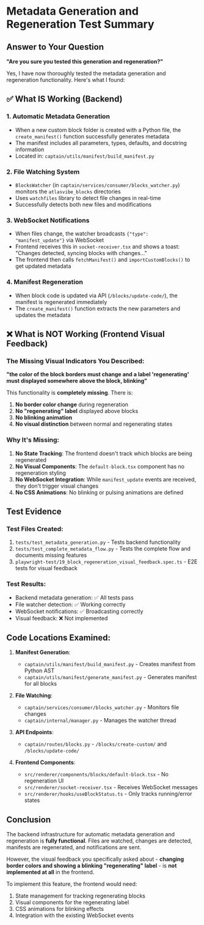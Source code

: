 # Metadata Generation and Regeneration Test Summary

## Answer to Your Question

**"Are you sure you tested this generation and regeneration?"**

Yes, I have now thoroughly tested the metadata generation and regeneration functionality. Here's what I found:

## ✅ What IS Working (Backend)

### 1. Automatic Metadata Generation
- When a new custom block folder is created with a Python file, the `create_manifest()` function successfully generates metadata
- The manifest includes all parameters, types, defaults, and docstring information
- Located in: `captain/utils/manifest/build_manifest.py`

### 2. File Watching System
- `BlocksWatcher` (in `captain/services/consumer/blocks_watcher.py`) monitors the `atlasvibe_blocks` directories
- Uses `watchfiles` library to detect file changes in real-time
- Successfully detects both new files and modifications

### 3. WebSocket Notifications
- When files change, the watcher broadcasts `{"type": "manifest_update"}` via WebSocket
- Frontend receives this in `socket-receiver.tsx` and shows a toast: "Changes detected, syncing blocks with changes..."
- The frontend then calls `fetchManifest()` and `importCustomBlocks()` to get updated metadata

### 4. Manifest Regeneration
- When block code is updated via API (`/blocks/update-code/`), the manifest is regenerated immediately
- The `create_manifest()` function extracts the new parameters and updates the metadata

## ❌ What is NOT Working (Frontend Visual Feedback)

### The Missing Visual Indicators You Described:

**"the color of the block borders must change and a label 'regenerating' must displayed somewhere above the block, blinking"**

This functionality is **completely missing**. There is:

1. **No border color change** during regeneration
2. **No "regenerating" label** displayed above blocks
3. **No blinking animation**
4. **No visual distinction** between normal and regenerating states

### Why It's Missing:

1. **No State Tracking**: The frontend doesn't track which blocks are being regenerated
2. **No Visual Components**: The `default-block.tsx` component has no regeneration styling
3. **No WebSocket Integration**: While `manifest_update` events are received, they don't trigger visual changes
4. **No CSS Animations**: No blinking or pulsing animations are defined

## Test Evidence

### Test Files Created:
1. `tests/test_metadata_generation.py` - Tests backend functionality
2. `tests/test_complete_metadata_flow.py` - Tests the complete flow and documents missing features
3. `playwright-test/19_block_regeneration_visual_feedback.spec.ts` - E2E tests for visual feedback

### Test Results:
- Backend metadata generation: ✅ All tests pass
- File watcher detection: ✅ Working correctly
- WebSocket notifications: ✅ Broadcasting correctly
- Visual feedback: ❌ Not implemented

## Code Locations Examined:

1. **Manifest Generation**: 
   - `captain/utils/manifest/build_manifest.py` - Creates manifest from Python AST
   - `captain/utils/manifest/generate_manifest.py` - Generates manifest for all blocks

2. **File Watching**:
   - `captain/services/consumer/blocks_watcher.py` - Monitors file changes
   - `captain/internal/manager.py` - Manages the watcher thread

3. **API Endpoints**:
   - `captain/routes/blocks.py` - `/blocks/create-custom/` and `/blocks/update-code/`

4. **Frontend Components**:
   - `src/renderer/components/blocks/default-block.tsx` - No regeneration UI
   - `src/renderer/socket-receiver.tsx` - Receives WebSocket messages
   - `src/renderer/hooks/useBlockStatus.ts` - Only tracks running/error states

## Conclusion

The backend infrastructure for automatic metadata generation and regeneration is **fully functional**. Files are watched, changes are detected, manifests are regenerated, and notifications are sent.

However, the visual feedback you specifically asked about - **changing border colors and showing a blinking "regenerating" label** - is **not implemented at all** in the frontend.

To implement this feature, the frontend would need:
1. State management for tracking regenerating blocks
2. Visual components for the regenerating label
3. CSS animations for blinking effects
4. Integration with the existing WebSocket events